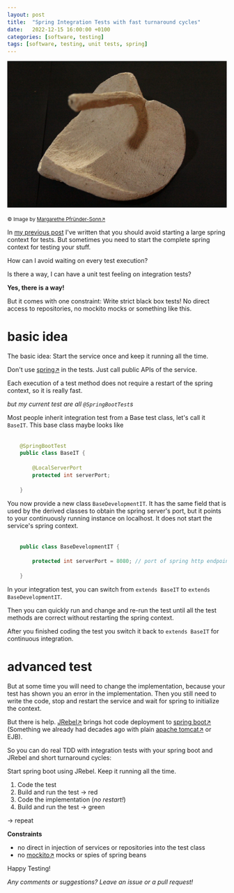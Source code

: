 ```yaml
---
layout: post
title:  "Spring Integration Tests with fast turnaround cycles"
date:   2022-12-15 16:00:00 +0100
categories: [software, testing]
tags: [software, testing, unit tests, spring]
---
```


![leave](/assets/Birnbaum-Blatt.jpg)

<small>&copy; Image by [Margarethe Pfründer-Sonn&#8599;](http://www.pfruender-sonn.de/objekte/plastik)</small>

In [my previous post](https://joerg-pfruender.github.io/software/testing/2022/12/12/fasttests1.html) I've written that you should avoid starting a large spring context for tests.
But sometimes you need to start the complete spring context for testing your stuff.

How can I avoid waiting on every test execution?

Is there a way, I can have a unit test feeling on integration tests?

**Yes, there is a way!**

But it comes with one constraint: Write strict black box tests! No direct access to repositories, no mockito mocks or something like this.

# basic idea

The basic idea: Start the service once and keep it running all the time. 

Don't use [spring&#8599;](https://spring.io/) in the tests. Just call public APIs of the service.

Each execution of a test method does not require a restart of the spring context, so it is really fast.

*but my current test are all `@SpringBootTest`s*

Most people inherit integration test from a Base test class, let's call it `BaseIT`. 
This base class maybe looks like

```java

    @SpringBootTest
    public class BaseIT {
        
        @LocalServerPort
        protected int serverPort;
    
    }

```

You now provide a new class `BaseDevelopmentIT`. It has the same field that is used by the derived classes to obtain the spring server's port, but it points to your continuously running instance on localhost. It does not start the service's spring context.

```java

    public class BaseDevelopmentIT {
        
        protected int serverPort = 8080; // port of spring http endpoints on your local machine
    
    }

```

In your integration test, you can switch from `extends BaseIT` to `extends BaseDevelopmentIT`.

Then you can quickly run and change and re-run the test until all the test methods are correct without restarting the spring context.

After you finished coding the test you switch it back to `extends BaseIT` for continuous integration.

# advanced test  

But at some time you will need to change the implementation, because your test has shown you an error in the implementation.
Then you still need to write the code, stop and restart the service and wait for spring to initialize the context.

But there is help. [JRebel&#8599;](https://www.jrebel.com/products/jrebel) brings hot code deployment to [spring boot&#8599;](https://spring.io/projects/spring-boot) (Something we already had decades ago with plain [apache tomcat&#8599;](https://tomcat.apache.org/) or EJB).

So you can do real TDD with integration tests with your spring boot and JRebel and short turnaround cycles:

Start spring boot using JRebel. Keep it running all the time.
 
1. Code the test
2. Build and run the test -> red
3. Code the implementation (*no restart!*)
4. Build and run the test -> green

-> repeat

**Constraints**
* no direct in injection of services or repositories into the test class
* no [mockito&#8599;](https://site.mockito.org/) mocks or spies of spring beans

Happy Testing!


*Any comments or suggestions? Leave an issue or a pull request!*

